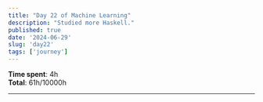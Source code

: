 ```yaml
---
title: "Day 22 of Machine Learning"
description: "Studied more Haskell."
published: true
date: '2024-06-29'
slug: 'day22'
tags: ['journey']
---
```

<script>
    import Image from '$lib/components/Image.svelte';
</script>

**Time spent**: 4h<br /> **Total**: 61h/10000h

___
